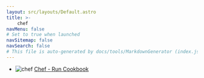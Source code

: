 ```yaml
---
layout: src/layouts/Default.astro
title: >-
    chef
navMenu: false
# Set to true when launched
navSitemap: false
navSearch: false
# This file is auto-generated by docs/tools/MarkdownGenerator (index.js)
---
```


<ul>

<li>

![chef](https://i.octopus.com/library/step-templates/chef.png) [Chef - Run Cookbook](/integrations/chef/chef-run-cookbook)

</li>
        
</ul>
